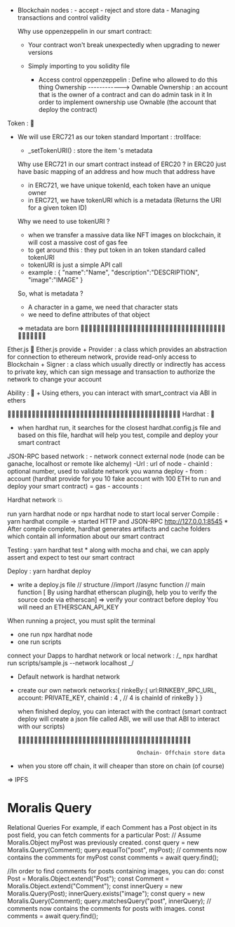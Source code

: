 - Blockchain nodes : - accept - reject and store data - Managing transactions and control validity

  Why use oppenzeppelin in our smart contract:

  - Your contract won't break unexpectedly when upgrading to newer versions
  - Simply importing to you solidity file

    - Access control oppenzeppelin : Define who allowed to do this thing
      Ownership ------------> Ownable
      Ownership : an account that is the owner of a contract and can do admin task in it
      In order to implement ownership use Ownable (the account that deploy the contract)

Token : 🌿

- We will use ERC721 as our token standard
  Important : :trollface:

  - \_setTokenURI() : store the item 's metadata

  Why use ERC721 in our smart contract instead of ERC20 ?
  in ERC20 just have basic mapping of an address and how much that address have

  - in ERC721, we have unique tokenId, each token have an unique owner
  - in ERC721, we have tokenURI which is a metadata (Returns the URI for a given token ID)

  Why we need to use tokenURI ?

  - when we transfer a massive data like NFT images on blockchain, it will cost a massive cost of gas fee
  - to get around this : they put token in an token standard called tokenURI
  - tokenURI is just a simple API call

  * example :
    {
    "name":"Name",
    "description":"DESCRIPTION",
    "image":"IMAGE"
    }

  So, what is metadata ?

  - A character in a game, we need that character stats
  - we need to define attributes of that object

  => metadata are born
  🎊🎊🎊🎊🎊🎊🎊🎊🎊🎊🎊🎊🎊🎊🎊🎊🎊🎊🎊🎊🎊🎊🎊🎊🎊🎊🎊🎊🎊🎊🎊🎊🎊🎊🎊🎊🎊🎊🎊🎊🎊🎊🎊

Ether.js 🙌
Ether.js provide + Provider : a class which provides an abstraction for connection to ethereum network, provide read-only access to Blockchain + Signer : a class which usually directly or indirectly has access to private key, which can sign message and transaction to authorize the network to change your account

Ability : 💭 + Using ethers, you can interact with smart_contract via ABI in ethers

🎊🎊🎊🎊🎊🎊🎊🎊🎊🎊🎊🎊🎊🎊🎊🎊🎊🎊🎊🎊🎊🎊🎊🎊🎊🎊🎊🎊🎊🎊🎊🎊🎊🎊🎊🎊🎊🎊🎊🎊🎊🎊🎊
Hardhat : 🤠

- when hardhat run, it searches for the closest hardhat.config.js file and based on this file, hardhat will help you
  test, compile and deploy your smart contract

JSON-RPC based network : - network connect external node (node can be ganache, localhost or remote like alchemy)
-Url : url of node - chainId : optional number, used to validate network you wanna deploy - from : account (hardhat provide for you 10 fake account with 100 ETH to run and deploy your smart contract)
= gas - accounts :

Hardhat network 💥

run yarn hardhat node or npx hardhat node to start local server
Compile : yarn hardhat compile -> started HTTP and JSON-RPC http://127.0.0.1:8545 \* After compile complete, hardhat generates artifacts and cache folders which contain all information about our smart contract

Testing : yarn hardhat test \* along with mocha and chai, we can apply assert and expect to test our smart contract

Deploy : yarn hardhat deploy

- write a deploy.js file
  // structure
  //import
  //async function
  // main function
  [ By using hardhat etherscan plugin@, help you to verify the source code via etherscan] => verify your contract before deploy
  You will need an ETHERSCAN_API_KEY

When running a project, you must split the terminal

- one run npx hardhat node
- one run scripts

connect your Dapps to hardhat network or local network : /_ npx hardhat run scripts/sample.js --network localhost _/

- Default network is hardhat network
- create our own network
  networks:{
  rinkeBy:{
  url:RINKEBY_RPC_URL,
  account: PRIVATE_KEY,
  chainId : 4 , // 4 is chainId of rinkeBy
  }
  }

  when finished deploy, you can interact with the contract (smart contract deploy will create a json file called ABI, we will use that ABI to interact with our scripts)

  🎊🎊🎊🎊🎊🎊🎊🎊🎊🎊🎊🎊🎊🎊🎊🎊🎊🎊🎊🎊🎊🎊🎊🎊🎊🎊🎊🎊🎊🎊🎊🎊🎊🎊🎊🎊🎊🎊🎊🎊🎊🎊🎊

                                            Onchain- Offchain store data

- when you store off chain, it will cheaper than store on chain (of course)

=> IPFS

# Moralis Query

Relational Queries
For example, if each Comment has a Post object in its post field, you can fetch comments for a particular Post:
// Assume Moralis.Object myPost was previously created.
const query = new Moralis.Query(Comment);
query.equalTo("post", myPost);
// comments now contains the comments for myPost
const comments = await query.find();

//In order to find comments for posts containing images, you can do:
const Post = Moralis.Object.extend("Post");
const Comment = Moralis.Object.extend("Comment");
const innerQuery = new Moralis.Query(Post);
innerQuery.exists("image");
const query = new Moralis.Query(Comment);
query.matchesQuery("post", innerQuery);
// comments now contains the comments for posts with images.
const comments = await query.find();
